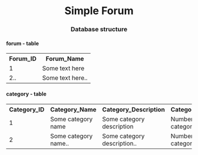 <h1 align="center">Simple Forum</h1>

<h3 align="center">Database structure</h1>

<h4>forum - table</h4>
<table>
<tr>
    <th>Forum_ID</th>
    <th>Forum_Name</th>
</tr>
<tr>
    <td>1</td>
    <td>Some text here</td>
</tr>
<tr>
    <td>2..</td>
    <td>Some text here..</td>
</tr>
</table>

<h4>category - table</h4>
<table>
<tr>
    <th>Category_ID</th>
    <th>Category_Name</th>
    <th>Category_Description</th>
    <th>Category_TopicsNum</th>
    <th>Category_PostsNum</th>
    <th>Forum_ID</th>
</tr>
<tr>
    <td>1</td>
    <td>Some category name</td>
    <td>Some category description</td>
    <td>Number of topics in category</td>
    <td>Number of posts in category</td>
    <td>1</td>
</tr>
<tr>
    <td>2</td>
    <td>Some category name..</td>
    <td>Some category description..</td>
    <td>Number of topics in category..</td>
    <td>Number of posts in category..</td>
    <td>ForumID..</td>
</tr>
</table>